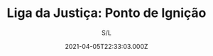 ---
id: 'a7788eaa-c56d-42b7-bcb7-8c2d80889ef6'
type: 'movie' # Filme, Série, Anime
title: "Liga da Justiça: Ponto de Ignição"
synopsis: ["Barry Allen, o herói Flash, nunca conseguiu esquecer o dia em que sua mãe foi vítima de um horrendo crime e faleceu. Determinado a mudar a sua história, ele quebra as barreiras do tempo com sua hipervelocidade e volta no tempo, para impedir que a tragédia aconteça. No entanto, mexer com a linha temporal traz sérias consequências para o presente. Por conta da sua volta, o mundo é devastado por uma grande guerra entre as amazonas da Mulher-Maravilha e o exército de Atlantis, liderados por Aquaman. Junto com o Batman dessa nova realidade, mais violento e destemido, e a ajuda do Cyborg, ele tenta restaurar o fluxo temporal e impedir que esse mundo alternativo se concretize.",
]
originalTitle: "Justice League: The Flashpoint Paradox"
date: '2021-04-05T22:33:03.000Z'
update: '2021-04-05T22:33:03.000Z'
releaseDate: '2013-07-28T03:00:00.000Z'
imdb:
  rating: '8.1' # 8.5
  id: '' # tt0470752
duration: '1h 15m'
trailer:
  urls: [
    'Q3tochTgPVc',
  ]
tags: ['1080p']
genre: ['Ação', 'Animação', 'Aventura', 'Fantasia'] #
quality: 'BluRay 1080p' # BluRay, WEB-DL, HDTV, WEB-DL4K, WEB-DLe
format: 'Mp4' # MKV, MP4, TS
audio: 'Português' # Dublado, Legendado, Dual Audio, Dub & Leg
subtitle: 'S/L' # Português, inglês,
size: '1.34 GB' # 4.8 GB
audioQuality: 10
videoQuality: 10
directors: []
#  - name: 'Lana Wachowski'
#    image: ''
#  - name: 'Lilly Wachowski'
#    image: ''
cast: []
#  - name: 'Keanu Reeves'
#    image: ''
#    characterName: 'Neo'
writers: []
#  - name: ''
#    image: ''
maturityRating:
  age: '' # L , 10, 12, 14, 16, 18
  topics: [''] # Violence, Illegal drugs, Inappropriate Language, Legal Drugs, Sexual Content, Extreme Violence
###########################################
download:
  
  - url: 'magnet:?xt=urn:btih:eef2742f1b0807abc3c359f506ab918f34c5963a&dn=Liga+da+Justi%26ccedil%3Ba+-++Ponto+De+Igni%26ccedil%3B%26atilde%3Bo+1080p_D&tr=udp%3A%2F%2Ftracker.openbittorrent.com%3A80&tr=udp%3A%2F%2Ftracker.publicbt.com%3A80&tr=udp%3A%2F%2Ftracker.istole.it%3A6969&tr=udp%3A%2F%2Ftracker.ccc.de%3A80&tr=udp%3A%2F%2Fopen.demonii.com%3A1337'
    resolution: '1080p' # 720p, 1080p, 4K,
    audio: 'Dublado' # Dublado, Legendado, Dual Audio
    size: '' # 4.8 GB
    quality: '' # BluRay, WEB-DL
    format: '' # MKV
images:
  cover: '/assets/movies/liga-da-justica-ponto-de-ignicao.jpg'
  background: '/assets/movies/'
---